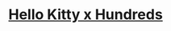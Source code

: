 # [Hello Kitty x Hundreds](https://www.sanrio.com/products/hello-kitty-x-the-hundreds-snowman-hoodie) 
